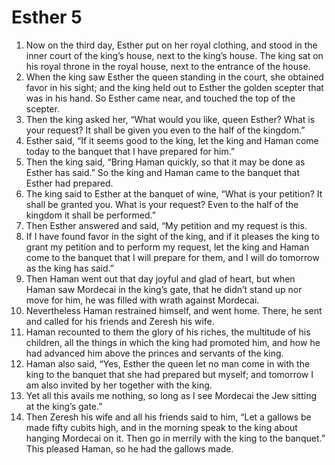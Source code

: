 ﻿
# Esther 5
1. Now on the third day, Esther put on her royal clothing, and stood in the inner court of the king’s house, next to the king’s house. The king sat on his royal throne in the royal house, next to the entrance of the house. 
2. When the king saw Esther the queen standing in the court, she obtained favor in his sight; and the king held out to Esther the golden scepter that was in his hand. So Esther came near, and touched the top of the scepter. 
3. Then the king asked her, “What would you like, queen Esther? What is your request? It shall be given you even to the half of the kingdom.” 
4. Esther said, “If it seems good to the king, let the king and Haman come today to the banquet that I have prepared for him.” 
5. Then the king said, “Bring Haman quickly, so that it may be done as Esther has said.” So the king and Haman came to the banquet that Esther had prepared. 
6. The king said to Esther at the banquet of wine, “What is your petition? It shall be granted you. What is your request? Even to the half of the kingdom it shall be performed.” 
7. Then Esther answered and said, “My petition and my request is this. 
8. If I have found favor in the sight of the king, and if it pleases the king to grant my petition and to perform my request, let the king and Haman come to the banquet that I will prepare for them, and I will do tomorrow as the king has said.” 
9. Then Haman went out that day joyful and glad of heart, but when Haman saw Mordecai in the king’s gate, that he didn’t stand up nor move for him, he was filled with wrath against Mordecai. 
10. Nevertheless Haman restrained himself, and went home. There, he sent and called for his friends and Zeresh his wife. 
11. Haman recounted to them the glory of his riches, the multitude of his children, all the things in which the king had promoted him, and how he had advanced him above the princes and servants of the king. 
12. Haman also said, “Yes, Esther the queen let no man come in with the king to the banquet that she had prepared but myself; and tomorrow I am also invited by her together with the king. 
13. Yet all this avails me nothing, so long as I see Mordecai the Jew sitting at the king’s gate.” 
14. Then Zeresh his wife and all his friends said to him, “Let a gallows be made fifty cubits high, and in the morning speak to the king about hanging Mordecai on it. Then go in merrily with the king to the banquet.” This pleased Haman, so he had the gallows made. 
